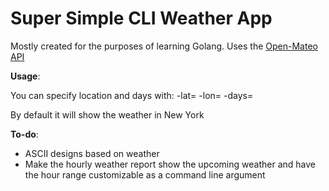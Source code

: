 # Super Simple CLI Weather App

Mostly created for the purposes of learning Golang. Uses the [Open-Mateo API](https://github.com/open-meteo/open-meteo)

**Usage**:

You can specify location and days with: -lat=<value> -lon=<value> -days=<value>

By default it will show the weather in New York

**To-do**:
- ASCII designs based on weather
- Make the hourly weather report show the upcoming weather and have the hour range customizable as a command line argument